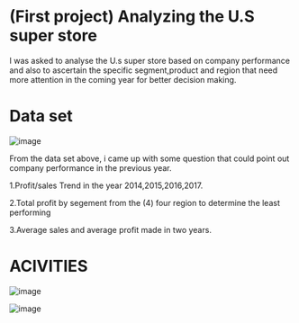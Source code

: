 # (First project) Analyzing the U.S super store

I was asked to analyse the U.s super store based on company performance and also to ascertain the specific segment,product and region that need more attention in the coming year for better decision making.


# Data set

![image](https://github.com/Maris27/-Project-Analysis-the-U.s-Super-store./assets/140453106/07e17dc0-a291-4211-a916-a57cbadde0b2)


From the data set above, i came up with some question that could point out company performance in the previous year.

1.Profit/sales Trend in the year 2014,2015,2016,2017.
 				
2.Total profit by segement from the (4) four region to determine the least performing 

3.Average sales and average profit made in two years.






# ACIVITIES

![image](https://github.com/Maris27/-Project-Analysis-the-U.s-Super-store./assets/140453106/0c4f08e5-0e51-4d19-a150-cd44aa3cb5b2)



![image](https://github.com/Maris27/-Project-Analysis-the-U.s-Super-store./assets/140453106/02ff5364-e5cf-41d3-bdda-2c60bd1f6635)







